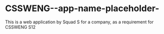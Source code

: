 # CSSWENG--app-name-placeholder-
This is a web application by Squad S for a company, as a requirement for CSSWENG S12
